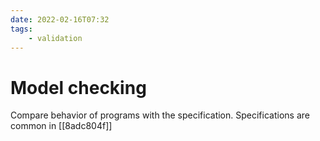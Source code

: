 ```yaml
---
date: 2022-02-16T07:32
tags:
    - validation
---
```


# Model checking 

Compare behavior of programs with the specification. Specifications are common in [[8adc804f]] 
